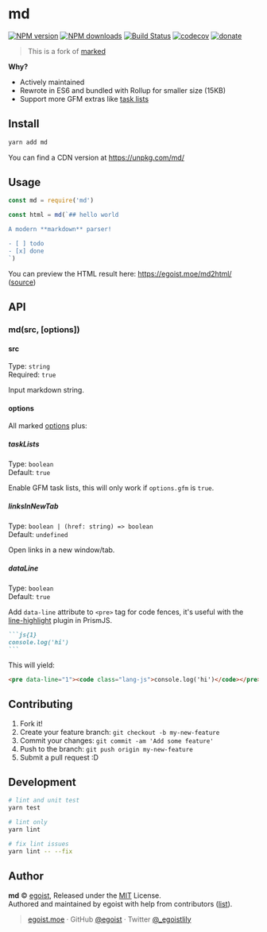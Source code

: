 # md

[![NPM version](https://img.shields.io/npm/v/md.svg?style=flat)](https://npmjs.com/package/md) [![NPM downloads](https://img.shields.io/npm/dm/md.svg?style=flat)](https://npmjs.com/package/md) [![Build Status](https://img.shields.io/circleci/project/egoist/md/master.svg?style=flat)](https://circleci.com/gh/egoist/md) [![codecov](https://codecov.io/gh/egoist/md/branch/master/graph/badge.svg)](https://codecov.io/gh/egoist/md)
 [![donate](https://img.shields.io/badge/$-donate-ff69b4.svg?maxAge=2592000&style=flat)](https://github.com/egoist/donate)

> This is a fork of [marked](https://github.com/markedjs/marked)

**Why?**

- Actively maintained
- Rewrote in ES6 and bundled with Rollup for smaller size (15KB)
- Support more GFM extras like [task lists](https://github.com/blog/1375-task-lists-in-gfm-issues-pulls-comments)

## Install

```bash
yarn add md
```

You can find a CDN version at https://unpkg.com/md/

## Usage

```js
const md = require('md')

const html = md(`## hello world

A modern **markdown** parser!

- [ ] todo
- [x] done
`)
```

You can preview the HTML result here: https://egoist.moe/md2html/ ([source](https://github.com/egoist/md2html))

## API

### md(src, [options])

#### src

Type: `string`<br>
Required: `true`

Input markdown string.

#### options

All marked [options](https://marked.js.org/#/USING_ADVANCED.md) plus:

##### taskLists

Type: `boolean`<br>
Default: `true`

Enable GFM task lists, this will only work if `options.gfm` is `true`.

##### linksInNewTab

Type: `boolean | (href: string) => boolean`<br>
Default: `undefined`

Open links in a new window/tab.

##### dataLine

Type: `boolean`<br>
Default: `true`

Add `data-line` attribute to `<pre>` tag for code fences, it's useful with the [line-highlight](http://prismjs.com/plugins/line-highlight/) plugin in PrismJS. 

````markdown
```js{1}
console.log('hi')
```
````

This will yield:

```html
<pre data-line="1"><code class="lang-js">console.log('hi')</code></pre>
```

## Contributing

1. Fork it!
2. Create your feature branch: `git checkout -b my-new-feature`
3. Commit your changes: `git commit -am 'Add some feature'`
4. Push to the branch: `git push origin my-new-feature`
5. Submit a pull request :D


## Development

```bash
# lint and unit test
yarn test

# lint only
yarn lint

# fix lint issues
yarn lint -- --fix
```

## Author

**md** © [egoist](https://github.com/egoist), Released under the [MIT](./LICENSE) License.<br>
Authored and maintained by egoist with help from contributors ([list](https://github.com/egoist/md/contributors)).

> [egoist.moe](https://egoist.moe) · GitHub [@egoist](https://github.com/egoist) · Twitter [@_egoistlily](https://twitter.com/_egoistlily)
